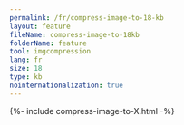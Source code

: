 ```yaml
---
permalink: /fr/compress-image-to-18-kb
layout: feature
fileName: compress-image-to-18kb
folderName: feature
tool: imgcompression
lang: fr
size: 18
type: kb
nointernationalization: true
---
```

{%- include compress-image-to-X.html -%}       
